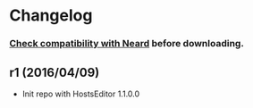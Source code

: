 # Changelog

### [Check compatibility with Neard](https://github.com/crazy-max/neard/wiki/toolHostsEditor#latest) before downloading.

## r1 (2016/04/09)

* Init repo with HostsEditor 1.1.0.0
